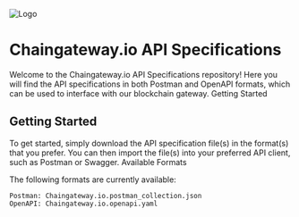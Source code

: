 
![Logo](https://www.eu-startups.com/wp-content/uploads/2020/10/Logo_gradient_1000x1000-500x500.png) 


# Chaingateway.io API Specifications

Welcome to the Chaingateway.io API Specifications repository! Here you will find the API specifications in both Postman and OpenAPI formats, which can be used to interface with our blockchain gateway.
Getting Started

## Getting Started
To get started, simply download the API specification file(s) in the format(s) that you prefer. You can then import the file(s) into your preferred API client, such as Postman or Swagger.
Available Formats

The following formats are currently available:

    Postman: Chaingateway.io.postman_collection.json
    OpenAPI: Chaingateway.io.openapi.yaml
